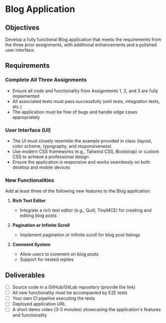 # Blog Application

## Objectives
Develop a fully functional Blog application that meets the requirements from the three prior assignments, with additional enhancements and a polished user interface.

## Requirements

### Complete All Three Assignments
- Ensure all code and functionality from Assignments 1, 2, and 3 are fully implemented
- All associated tests must pass successfully (unit tests, integration tests, etc.)
- The application must be free of bugs and handle edge cases appropriately

### User Interface (UI)
- The UI must closely resemble the example provided in class (layout, color scheme, typography, and responsiveness)
- Use modern CSS frameworks (e.g., Tailwind CSS, Bootstrap) or custom CSS to achieve a professional design
- Ensure the application is responsive and works seamlessly on both desktop and mobile devices

### New Functionalities
Add at least three of the following new features to the Blog application:

1. **Rich Text Editor**
   - Integrate a rich text editor (e.g., Quill, TinyMCE) for creating and editing blog posts

2. **Pagination or Infinite Scroll**
   - Implement pagination or infinite scroll for blog post listings

3. **Comment System**
   - Allow users to comment on blog posts
   - Support for nested replies

## Deliverables
- [ ] Source code in a GitHub/GitLab repository (provide the link)
- [ ] All new functionality must be accompanied by E2E tests
- [ ] Your own CI pipeline executing the tests
- [ ] Deployed application URL
- [ ] A short demo video (3-5 minutes) showcasing the application's features and functionality
